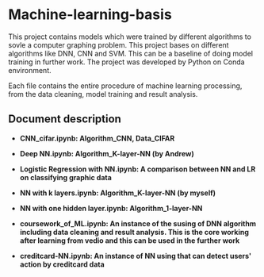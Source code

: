 # Machine-learning-basis
This project contains models which were trained by different algorithms to sovle a computer graphing problem. This project bases on different algorithms like DNN, CNN and SVM. This can be a baseline of doing model training in further work. The project was developed by Python on Conda environment.

Each file contains the entire procedure of machine learning processing, from the data cleaning, model training and result analysis.


## Document description

- **CNN_cifar.ipynb: Algorithm_CNN, Data_CIFAR**

- **Deep NN.ipynb: Algorithm_K-layer-NN (by Andrew)**

- **Logistic Regression with NN.ipynb: A comparison between NN and LR on classifying graphic data**

- **NN with k layers.ipynb: Algorithm_K-layer-NN (by myself)**

- **NN with one hidden layer.ipynb: Algorithm_1-layer-NN**

- **coursework_of_ML.ipynb: An instance of the susing of DNN algorithm including data cleaning and result analysis. This is the core working after learning from vedio and this can be used in the further work**

- **creditcard-NN.ipynb: An instance of NN using that can detect users' action by creditcard data**
